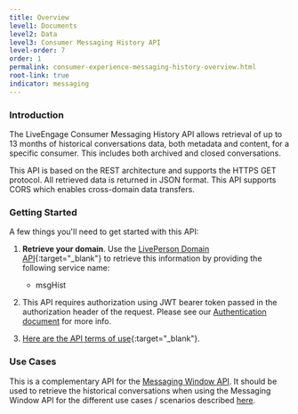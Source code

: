 ```yaml
---
title: Overview
level1: Documents
level2: Data
level3: Consumer Messaging History API
level-order: 7
order: 1
permalink: consumer-experience-messaging-history-overview.html
root-link: true
indicator: messaging
---
```

### Introduction

The LiveEngage Consumer Messaging History API allows retrieval of up to 13 months of historical conversations data, both metadata and content, for a specific consumer. This includes both archived and closed conversations.

This API is based on the REST architecture and supports the HTTPS GET protocol. All retrieved data is returned in JSON format. This API supports CORS which enables cross-domain data transfers.

### Getting Started

A few things you'll need to get started with this API:

1. **Retrieve your domain**. Use the [LivePerson Domain API](agent-domain-domain-api.html){:target="_blank"} to retrieve this information by providing the following service name:

	* msgHist

2. This API requires authorization using JWT bearer token passed in the authorization header of the request. Please see our [Authentication document](https://developers.liveperson.com/guides-authentication-introduction.html) for more info.

3. [Here are the API terms of use](https://www.liveperson.com/policies/apitou){:target="_blank"}.

### Use Cases

This is a complementary API for the [Messaging Window API](https://developers.liveperson.com/consumer-int-overview.html). It should be used to retrieve the historical conversations when using the Messaging Window API for the different use cases / scenarios described [here](https://developers.liveperson.com/consumer-int-overview.html#use-cases).
